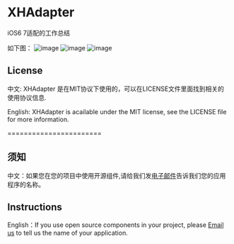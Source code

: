 XHAdapter
=========

iOS6 7适配的工作总结

如下图：
![image](https://github.com/JackTeam/XHAdapter/raw/master/Screenshots/XHXcode5IOS6UI.png)
![image](https://github.com/JackTeam/XHAdapter/raw/master/Screenshots/XHXcode5IOS6iOS7UI.png)
![image](https://github.com/JackTeam/XHAdapter/raw/master/Screenshots/XHXcode5IOS6iOS7NavigationControllerUI.png)


## License

中文:      XHAdapter 是在MIT协议下使用的，可以在LICENSE文件里面找到相关的使用协议信息.

English:   XHAdapter is acailable under the MIT license, see the LICENSE file for more information.



=======================
## 须知       
中文：如果您在您的项目中使用开源组件,请给我们发[电子邮件](mailto:xhzengAIB@gmail.com?subject=From%20GitHub%20XHAdapter)告诉我们您的应用程序的名称。         

## Instructions
         
English：If you use open source components in your project, please [Email us](mailto:xhzengAIB@gmail.com?subject=From%20GitHub%20XHAdapter) to tell us the name of your application.
